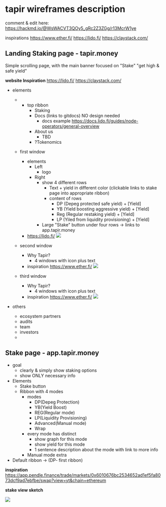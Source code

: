 # tapir wireframes description

comment & edit here: 
https://hackmd.io/@WsWACVT3QOy5_gRc2Z3ZGg/r13McrW1ye

inspirations
https://www.ether.fi/
https://lido.fi/
https://claystack.com/


## Landing Staking page - tapir.money

Simple scrolling page, with the main banner focused on "Stake" "get high & safe yield"




**website Inspiration**
https://lido.fi/
https://claystack.com/



- elements 
    - - top ribbon 
        - Staking 
        - Docs (links to gitdocs) NO design needed
            - docs example https://docs.lido.fi/guides/node-operators/general-overview
        - About us 
            - TBD
        - ?Tokenomics
    - first window 
        - elements 
            - Left 
                - logo
            - Right 
                - show 4 different rows 
                    - Text + yield in different color (clickable links to stake page into appropriate ribbon)
                    - content of rows
                        - DP (Depeg protected safe yield) + [Yield]
                        - YB (Yield boosting aggressive yield) + [Yield]
                        - Reg (Regular restaking yield) + [Yield]
                        - LP (Yiled from liquidity provisioning) + [Yield]
                - Large "Stake" button under four rows -> links to app.tapir.money
        - https://lido.fi/ ![](https://i.imgur.com/kJbkpy8.png)
    - second window 
        - Why Tapir? 
            - 4 windows with icon plus text 
        - inspiration https://www.ether.fi/ ![](https://i.imgur.com/tPbtyAV.png)

    - third window 
        - Why Tapir? 
            - 4 windows with icon plus text 
        - inspiration https://www.ether.fi/ ![](https://i.imgur.com/tPbtyAV.png)

- others 
    - ecosystem partners
    - audits 
    - team 
    - investors 
    - 


## Stake page - app.tapir.money
- goal
    - clearly & simply show staking options
    - show ONLY necessary info 
- Elements 
    - Stake button 
    - Ribbon with 4 modes 
        - modes
            - DP(Depeg Protection)
            - YB(Yield Boost)
            - REG(Regular mode)
            - LP(Liquidity Provisioning)
            - Advanced(Manual mode)
            - Wrap
        - every mode has distinct 
            - show graph for this mode
            - show yield for this mode 
            - 1 sentence description about the mode with link to more info 
        - Manual mode extra 
- Default ribbon -> (DP- first ribbon)
 
**inspiration**
https://app.pendle.finance/trade/markets/0x6010676bc2534652ad1ef5fa8073dcf9ad7ebfbe/swap?view=yt&chain=ethereum

**stake view sketch**

![](https://i.imgur.com/ScYYO6Y.png)





